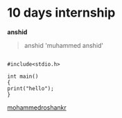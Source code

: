 # 10 days internship 
**anshid**
>anshid
'muhammed anshid'
```

#include<stdio.h>

int main()
{
print("hello");
}
```

[mohammedroshankr](https://www.github.com/mohammedroshankr)

